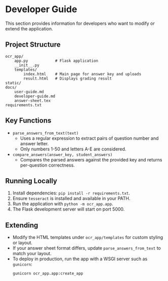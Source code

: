 # Developer Guide

This section provides information for developers who want to modify or extend the application.

## Project Structure
```
ocr_app/
    app.py            # Flask application
    __init__.py
    templates/
        index.html    # Main page for answer key and uploads
        result.html   # Displays grading result
static/
docs/
    user-guide.md
    developer-guide.md
    answer-sheet.tex
requirements.txt
```

## Key Functions
- `parse_answers_from_text(text)`
  - Uses a regular expression to extract pairs of question number and answer letter.
  - Only numbers 1-50 and letters A-E are considered.
- `compare_answers(answer_key, student_answers)`
  - Compares the parsed answers against the provided key and returns per-question correctness.

## Running Locally
1. Install dependencies: `pip install -r requirements.txt`.
2. Ensure `tesseract` is installed and available in your PATH.
3. Run the application with `python -m ocr_app.app`.
4. The Flask development server will start on port 5000.

## Extending
- Modify the HTML templates under `ocr_app/templates` for custom styling or layout.
- If your answer sheet format differs, update `parse_answers_from_text` to match your layout.
- To deploy in production, run the app with a WSGI server such as `gunicorn`:
  ```bash
  gunicorn ocr_app.app:create_app
  ```
